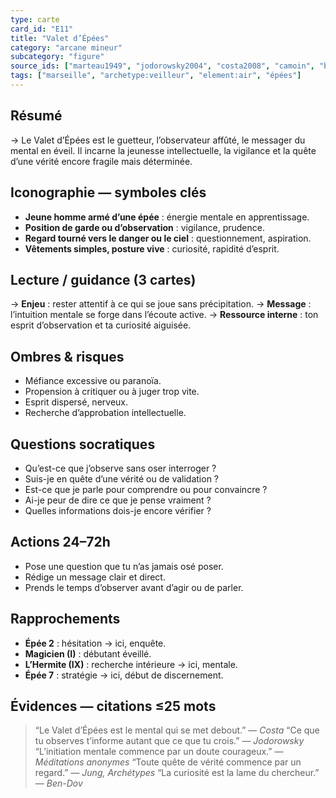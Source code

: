 ```yaml
---
type: carte
card_id: "E11"
title: "Valet d’Épées"
category: "arcane mineur"
subcategory: "figure"
source_ids: ["marteau1949", "jodorowsky2004", "costa2008", "camoin", "bendov2011", "delcamp", "nadolny2018", "jung", "meditations_anonymes", "nichols"]
tags: ["marseille", "archetype:veilleur", "element:air", "épées"]
---
```


## Résumé
→ Le Valet d’Épées est le guetteur, l’observateur affûté, le messager du mental en éveil. Il incarne la jeunesse intellectuelle, la vigilance et la quête d’une vérité encore fragile mais déterminée.

## Iconographie — symboles clés
- **Jeune homme armé d’une épée** : énergie mentale en apprentissage.
- **Position de garde ou d’observation** : vigilance, prudence.
- **Regard tourné vers le danger ou le ciel** : questionnement, aspiration.
- **Vêtements simples, posture vive** : curiosité, rapidité d’esprit.

## Lecture / guidance (3 cartes)
→ **Enjeu** : rester attentif à ce qui se joue sans précipitation.
→ **Message** : l’intuition mentale se forge dans l’écoute active.
→ **Ressource interne** : ton esprit d’observation et ta curiosité aiguisée.

## Ombres & risques
- Méfiance excessive ou paranoïa.
- Propension à critiquer ou à juger trop vite.
- Esprit dispersé, nerveux.
- Recherche d’approbation intellectuelle.

## Questions socratiques
- Qu’est-ce que j’observe sans oser interroger ?
- Suis-je en quête d’une vérité ou de validation ?
- Est-ce que je parle pour comprendre ou pour convaincre ?
- Ai-je peur de dire ce que je pense vraiment ?
- Quelles informations dois-je encore vérifier ?

## Actions 24–72h
- Pose une question que tu n’as jamais osé poser.
- Rédige un message clair et direct.
- Prends le temps d’observer avant d’agir ou de parler.

## Rapprochements
- **Épée 2** : hésitation → ici, enquête.
- **Magicien (I)** : débutant éveillé.
- **L’Hermite (IX)** : recherche intérieure → ici, mentale.
- **Épée 7** : stratégie → ici, début de discernement.

## Évidences — citations ≤25 mots
> “Le Valet d’Épées est le mental qui se met debout.” — *Costa*
> “Ce que tu observes t’informe autant que ce que tu crois.” — *Jodorowsky*
> “L’initiation mentale commence par un doute courageux.” — *Méditations anonymes*
> “Toute quête de vérité commence par un regard.” — *Jung, Archétypes*
> “La curiosité est la lame du chercheur.” — *Ben-Dov*
